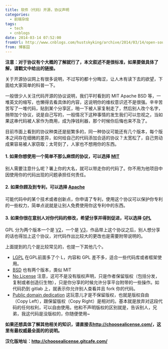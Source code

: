 ```yaml
---
title: 软件（代码）开源，协议声明
categories:
  - 前端杂烩
tags:
  - tech
  - cnblogs
date: 2014-03-14 07:52:00
fromUrl: http://www.cnblogs.com/hustskyking/archive/2014/03/14/open-source.html
from: 博客园
---
```



<p><strong>注意：对于协议有个大概的了解就行了，本文叙述不是很标准，如果要做具体了解，请戳文中给出的链接。</strong></p>
<p>关于开源协议网上有很多说明，不过写的都十分晦涩，让人木有读下去的欲望，下面给大家简单的科普一下。</p>
<p>一般很少人关注代码开源的协议说明，我们平时看到的 MIT Apache BSD 等，一堆英文的缩写，也懒得去看具体的内容，这说明你的维权意识还不是很强。辛辛苦苦写了一堆代码，贴到某个分享区，啪一下被人家复制走了，然后别人改个名字，捎带加个协议，说是自己写的，一般情况下这种事情的发生我们可以忽视之，当如果这串代码被人家作为商用，成为挣钱利器，那个时候你后悔也来不及了。</p>
<p>目前市面上看到的协议种类还是挺繁多的，同一种协议可能还有几个版本，每个版本之间存在细微的差异，如何给自己的代码添加合适的协议？太宽松了，自己劳动成果容易被人家窃取；太苛刻了，人家也不想用你的东西。</p>
<h4>1. 如果你想使用一个简单不那么麻烦的协议，可以选择 <strong><a href="http://choosealicense.com/licenses/mit/" target="_blank">MIT</a></strong></h4>
<p>别人需要注意什么呢？署上你的大名，就可以带走你的代码了。你不用为他项目中因使用你的代码出现的问题承担任何责任。</p>
<h4>2. 如果你顾及到专利，可以选择 <strong><a href="http://choosealicense.com/licenses/apache/" target="_blank">Apache</a></strong></h4>
<p>可能代码中的某个技术或者创新点，你申请了专利，使用这个协议可以保护你专利的一些权力，简单点说就是让别人免费使用你这专利中的东西。</p>
<h4>3. 如果你很在意别人对你代码的修改，希望分享并得到促进，可以选择 <strong><a href="http://choosealicense.com/licenses/gpl-v2/" target="_blank">GPL</a></strong></h4>
<p>GPL 分为两个版本一个是 <a href="http://choosealicense.com/licenses/gpl-v2/" target="_blank">V2</a>，一个是 <a href="http://choosealicense.com/licenses/gpl-v3/" target="_blank">V3</a>，作品带上这个协议之后，别人想分享的话也得加上这个协议，对代码作出比较大的更改也是需要附带说明的。</p>
<p>上面提到的几个是比较常见的，也提一下其他几个。</p>
<ul>
<li><a href="http://choosealicense.com/licenses/lgpl-v2.1/" target="_blank">LGPL</a> 在GPL前面多了个 L，内容和 GPL 差不多，适合一些代码库或者框架使用。</li>
<li><a href="http://choosealicense.com/licenses/bsd/" target="_blank">BSD</a> 也有两个版本，类似 MIT</li>
<li><a href="http://choosealicense.com/licenses/no-license/" target="_blank">No License</a> 注意，这可不是没有版权声明，只是作者保留版权（包括分发，复制或者创造衍生物），只是你分享的时候允许分享平台附带的一些操作。如代码扔到 gitlab 上，就表示你允许别人查看并且 fork 你的代码。</li>
<li><a href="http://choosealicense.com/licenses/unlicense/" target="_blank">Public domain dedication</a> 这玩意儿才是不保留版权，也就是版权自由（Copy Left），跟保留版权（Copy Right）是相对的。基本就是放弃对这段代码的任何权利，可以自由使用。他和不声明版权的区别就是，告诉别人，兄弟，我这代码是没版权的，你随便使用~</li>
</ul>
<p><strong>如果还想具体了解其他相关的知识，请直接去<a href="http://choosealicense.com/" target="_blank">http://choosealicense.com/</a>，这里有最权威最全面的的说明。</strong></p>
<p><strong>汉化版地址：<a href="http://choosealicense.gitcafe.com/" target="_blank">http://choosealicense.gitcafe.com/</a></strong></p>



